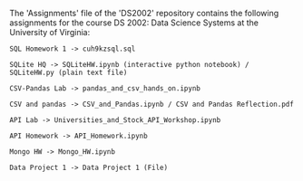 The 'Assignments' file of the 'DS2002' repository contains the following assignments for the course DS 2002: Data Science Systems at the University of Virginia:
  
    SQL Homework 1 -> cuh9kzsql.sql
  
    SQLite HQ -> SQLiteHW.ipynb (interactive python notebook) / SQLiteHW.py (plain text file)

    CSV-Pandas Lab -> pandas_and_csv_hands_on.ipynb

    CSV and pandas -> CSV_and_Pandas.ipynb / CSV and Pandas Reflection.pdf

    API Lab -> Universities_and_Stock_API_Workshop.ipynb

    API Homework -> API_Homework.ipynb

    Mongo HW -> Mongo_HW.ipynb

    Data Project 1 -> Data Project 1 (File)
